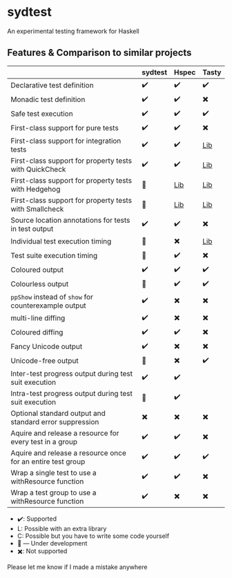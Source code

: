 # sydtest

An experimental testing framework for Haskell

## Features & Comparison to similar projects

|                                                                       | sydtest | Hspec                                                       | Tasty                                                            |
|-----------------------------------------------------------------------|---------|-------------------------------------------------------------|------------------------------------------------------------------|
| Declarative test definition                                           | ✔️       | ✔️                                                           | ✔️                                                                |
| Monadic test definition                                               | ✔️       | ✔️                                                           | ✖️                                                                |
| Safe test execution                                                   | ✔️       | ✔️                                                           | ✔️                                                                |
| First-class support for pure tests                                    | ✔️       | ✔️                                                           | ✖️                                                                |
| First-class support for integration tests                             | ✔️       | ✔️                                                           | [Lib](https://hackage.haskell.org/package/tasty-hunit)           |    
| First-class support for property tests with QuickCheck                | ✔️       | ✔️                                                           | [Lib](https://hackage.haskell.org/package/tasty-quickcheck)      |
| First-class support for property tests with Hedgehog                  | 🚧      | [Lib](https://hackage.haskell.org/package/hspec-hedgehog)   | [Lib](https://hackage.haskell.org/package/tasty-hedgehog)        |
| First-class support for property tests with Smallcheck                | 🚧      | [Lib](https://hackage.haskell.org/package/hspec-smallcheck) | [Lib](https://hackage.haskell.org/package/tasty-smallcheck)      |
| Source location annotations for tests in test output                  | ✔️       | ✔️                                                           | ✖️                                                                |
| Individual test execution timing                                      | 🚧      | ✖️                                                           | [Lib](https://hackage.haskell.org/package/tasty-stats)           |
| Test suite execution timing                                           | 🚧      | ✔️                                                           | ✖️                                                                |
| Coloured output                                                       | ✔️       | ✔️                                                           | ✔️                                                                |
| Colourless output                                                     | 🚧      | ✔️                                                           | ✔️                                                                |
| `ppShow` instead of `show` for counterexample output                  | ✔️       | ✖️                                                           | ✖️                                                                |
| multi-line diffing                                                    | ✔️       | ✖️                                                           | ✖️                                                                |
| Coloured diffing                                                      | ✔️       | ✔️                                                           | ✖️                                                                |
| Fancy Unicode output                                                  | ✔️       | ✖️                                                           | ✖️                                                                |
| Unicode-free output                                                   | 🚧      | ✖️                                                           | ✔️                                                                |
| Inter-test progress output during test suit execution                 | ✔️       | ✔️                                                           |                                                                  |
| Intra-test progress output during test suit execution                 | 🚧      | ✔️                                                           |                                                                  |
| Optional standard output and standard error suppression               | ✖️       | ✖️                                                           | ✖️                                                                |
| Aquire and release a resource for every test in a group               | ✔️       | ✔️                                                           | ✖️                                                                |
| Aquire and release a resource once for an entire test group           | ✔️       | ✔️                                                           | ✔️                                                                |
| Wrap a single test to use a withResource function                     | ✔️       | ✔️                                                           | ✖️                                                                |
| Wrap a test group to use a withResource function                      | ✔️       | ✖️                                                           | ✖️                                                                |

* ✔️: Supported 
* L: Possible with an extra library
* C: Possible but you have to write some code yourself
* 🚧 — Under development
* ✖️: Not supported

Please let me know if I made a mistake anywhere
